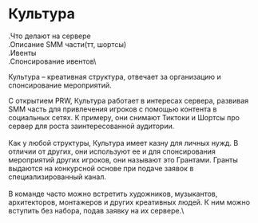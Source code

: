 # Культура

.Что делают на сервере\
.Описание SMM части(тт, шортсы)\
.Ивенты\
.Спонсирование ивентов\


Культура – креативная структура, отвечает за организацию и спонсирование мероприятий.

С открытием PRW, Культура работает в интересах сервера, развивая SMM часть для привлечения игроков с помощью контента в социальных сетях. К примеру, они снимают Тиктоки и Шортсы про сервер для роста заинтересованной аудитории.\
\
Как у любой структуры, Культура имеет казну для личных нужд. В отличии от других, они используют ее и для спонсирования мероприятий других игроков, они называют это Грантами. Гранты выдаются на конкурсной основе при подаче заявок в специализированный канал.\
\
В команде часто можно встретить художников, музыкантов, архитекторов, монтажеров и других креативных людей. К ним можно вступить без набора, подав заявку на их сервере.\
